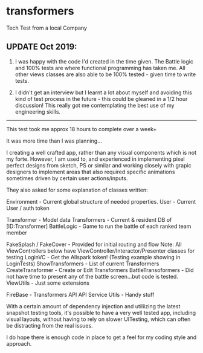 # transformers
Tech Test from a local Company

## UPDATE Oct 2019:

1. I was happy with the code I'd created in the time given. The Battle logic and 100% tests  are where functional programming has taken me. All other views classes are also able to be 100% tested  - given time to write tests.

2. I didn't get an interview but I learnt a lot about myself and avoiding this kind of test process in the future - this could be gleaned in a 1/2 hour discussion! This really got me contemplating the best use of my engineering skills.

--------------------------------

This test took me approx 18 hours to complete over a week+

It was more time than I was planning...

I creating a well crafted app, rather than any visual components which is not my forte. However, I am used to, and experienced in implementing pixel perfect designs from sketch, PS or similar and working closely with grapic designers to implement areas that also required specific animations sometimes driven by certain user actions/inputs.

They also asked for some explanation of classes written:

Environment - Current global structure of needed properties.
User - Current User / auth token

Transformer - Model data
Transformers - Current & resident DB of [ID:Transformer]
BattleLogic - Game to run the battle of each ranked team member

FakeSplash / FakeCover - Provided for initial routing and flow
Note: All ViewControllers below have ViewController/Interactor/Presenter classes for testing
LoginVC - Get the Allspark token!   (Testing example showing in LoginTests)
ShowTransformers - List of current Transformers
CreateTransformer - Create or Edit Transformers
BattleTransoformers - Did not have time to present any of the battle screen...but code is tested.
ViewUtils - Just some extensions

FireBase - Transformers API
API Service
Utils - Handy stuff

With a certain amount of dependency injection and utiliizing the latest snapshot testing tools, it's possible to have a very well tested app, including visual layouts, without having to rely on slower UITesting, which can often be distracting from the real issues.

I do hope there is enough code in place to get a feel for my coding style and approach.

